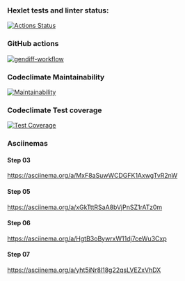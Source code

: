 ### Hexlet tests and linter status:
[![Actions Status](https://github.com/modemfux/python-project-50/workflows/hexlet-check/badge.svg)](https://github.com/modemfux/python-project-50/actions)


### GitHub actions
[![gendiff-workflow](https://github.com/modemfux/python-project-50/actions/workflows/gendiff-workflow.yml/badge.svg)](https://github.com/modemfux/python-project-50/actions)


### Codeclimate Maintainability
[![Maintainability](https://api.codeclimate.com/v1/badges/4cc1c604afcbb8f4decf/maintainability)](https://codeclimate.com/github/modemfux/python-project-50/maintainability)


### Codeclimate Test coverage
[![Test Coverage](https://api.codeclimate.com/v1/badges/4cc1c604afcbb8f4decf/test_coverage)](https://codeclimate.com/github/modemfux/python-project-50/test_coverage)

### Asciinemas
#### Step 03
https://asciinema.org/a/MxF8aSuwWCDGFK1AxwgTvR2nW
#### Step 05
https://asciinema.org/a/xGkTttRSaA8bVjPnSZ1rATz0m
#### Step 06
https://asciinema.org/a/HgtB3oBywrxW11dj7ceWu3Cxp
#### Step 07
https://asciinema.org/a/yht5iNr8l18g22qsLVEZxVhDX
